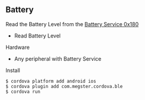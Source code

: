 ## Battery

Read the Battery Level from the [Battery Service 0x180](https://developer.bluetooth.org/gatt/services/Pages/ServiceViewer.aspx?u=org.bluetooth.service.battery_service.xml)

 * Read Battery Level

Hardware

 * Any peripheral with Battery Service

Install

    $ cordova platform add android ios
    $ cordova plugin add com.megster.cordova.ble
    $ cordova run
    
